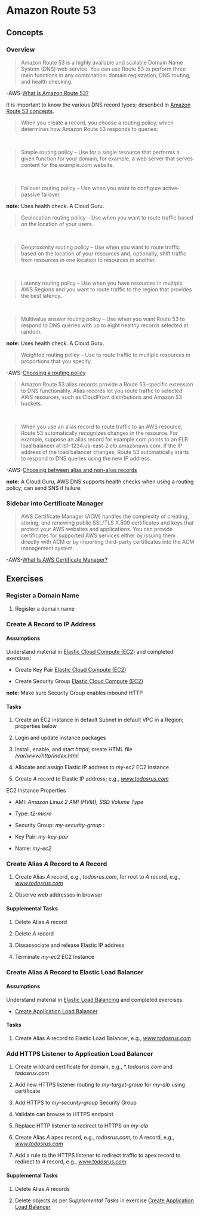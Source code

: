 # Amazon Route 53

## Concepts

### Overview

> Amazon Route 53 is a highly available and scalable Domain Name System (DNS) web service. You can use Route 53 to perform three main functions in any combination: domain registration, DNS routing, and health checking.

-AWS-[What is Amazon Route 53?](https://docs.aws.amazon.com/Route53/latest/DeveloperGuide/Welcome.html)

It is important to know the various DNS record types; described in [Amazon Route 53 concepts](https://docs.aws.amazon.com/Route53/latest/DeveloperGuide/route-53-concepts.html).

> When you create a record, you choose a routing policy, which determines how Amazon Route 53 responds to queries:

&nbsp;

> Simple routing policy – Use for a single resource that performs a given function for your domain, for example, a web server that serves content for the example.com website.

&nbsp;

> Failover routing policy – Use when you want to configure active-passive failover.

**note:** Uses health check. A Cloud Guru.

> Geolocation routing policy – Use when you want to route traffic based on the location of your users.

&nbsp;

> Geoproximity routing policy – Use when you want to route traffic based on the location of your resources and, optionally, shift traffic from resources in one location to resources in another.

&nbsp;

> Latency routing policy – Use when you have resources in multiple AWS Regions and you want to route traffic to the region that provides the best latency.

&nbsp;

> Multivalue answer routing policy – Use when you want Route 53 to respond to DNS queries with up to eight healthy records selected at random.

**note:** Uses health check. A Cloud Guru.

> Weighted routing policy – Use to route traffic to multiple resources in proportions that you specify.

-AWS-[Choosing a routing policy](https://docs.aws.amazon.com/Route53/latest/DeveloperGuide/routing-policy.html)

> Amazon Route 53 alias records provide a Route 53–specific extension to DNS functionality. Alias records let you route traffic to selected AWS resources, such as CloudFront distributions and Amazon S3 buckets.

&nbsp;

> When you use an alias record to route traffic to an AWS resource, Route 53 automatically recognizes changes in the resource. For example, suppose an alias record for example.com points to an ELB load balancer at lb1-1234.us-east-2.elb.amazonaws.com. If the IP address of the load balancer changes, Route 53 automatically starts to respond to DNS queries using the new IP address.

-AWS-[Choosing between alias and non-alias records](https://docs.aws.amazon.com/Route53/latest/DeveloperGuide/resource-record-sets-choosing-alias-non-alias.html)

**note:** A Cloud Guru, AWS DNS supports health checks when using a routing policy; can send SNS if failure.

### Sidebar into Certificate Manager

> AWS Certificate Manager (ACM) handles the complexity of creating, storing, and renewing public SSL/TLS X.509 certificates and keys that protect your AWS websites and applications. You can provide certificates for supported AWS services either by issuing them directly with ACM or by importing third-party certificates into the ACM management system. 

-AWS-[What Is AWS Certificate Manager?](https://docs.aws.amazon.com/acm/latest/userguide/acm-overview.html)

## Exercises

### Register a Domain Name

1. Register a domain name

### Create *A* Record to IP Address

#### Assumptions

Understand material in [Elastic Cloud Compute (EC2)](../../2.1/ec2) and completed exercises:

* Create Key Pair [Elastic Cloud Compute (EC2)](../../2.1/ec2)

* Create Security Group [Elastic Cloud Compute (EC2)](../../2.1/ec2)

**note**: Make sure Security Group enables inbound HTTP

#### Tasks

1. Create an EC2 instance in default Subnet in default VPC in a Region; properties below

2. Login and update instance packages

3. Install, enable, and start *httpd*; create HTML file */var/www/http/index.html*

4. Allocate and assign Elastic IP address to *my-ec2* EC2 Instance

5. Create *A* record to Elastic IP address; e.g., *www.todosrus.com*

EC2 Instance Properties

* AMI: *Amazon Linux 2 AMI (HVM), SSD Volume Type*

* Type: *t2-micro*

* Security Group: *my-security-group*
:
* Key Pair: *my-key-pair*

* Name: *my-ec2*

### Create Alias *A* Record to *A* Record

1. Create Alias *A* record, e.g., *todosrus.com*, for root to *A* record, e.g., *www.todosrus.com*

2. Observe web addresses in browser

#### Supplemental Tasks

1. Delete Alias *A* record

2. Delete *A* record

3. Dissassociate and release Elastic IP address

4. Terminate *my-ec2* EC2 Instance

### Create Alias *A* Record to Elastic Load Balancer

#### Assumptions

Understand material in [Elastic Load Balancing](../load-balancing) and completed exercises:

* [Create Application Load Balancer](../load-balancing)

#### Tasks

1. Create Alias *A* record to Elastic Load Balancer, e.g., *www.todosrus.com*

### Add HTTPS Listener to Application Load Balancer

1. Create wildcard certificate for domain, e.g., **.todosrus.com* and *todosrus.com*

2. Add new HTTPS listener routing to *my-target-group* for *my-alb* using certificate

3. Add HTTPS to *my-security-group* Security Group

4. Validate can browse to HTTPS endpoint

5. Replace HTTP listener to redirect to HTTPS on *my-alb*

6. Create Alias *A* apex record, e.g., *todosrus.com*, to *A* record, e.g., *www.todosrus.com*

7. Add a rule to the HTTPS listener to redirect traffic to apex record to redirect to *A* record, e.g., *www.todosrus.com*.

#### Supplemental Tasks

1. Delete Alias *A* records

2. Delete objects as per *Supplemental Tasks* in exercise [Create Application Load Balancer](../load-balancing)
